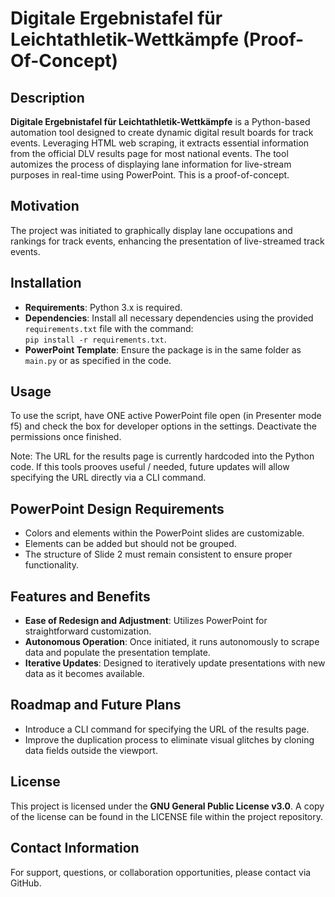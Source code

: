 
# Digitale Ergebnistafel für Leichtathletik-Wettkämpfe (Proof-Of-Concept)

## Description
**Digitale Ergebnistafel für Leichtathletik-Wettkämpfe** is a Python-based automation tool designed to create dynamic digital result boards for track events. Leveraging HTML web scraping, it extracts essential information from the official DLV results page for most national events. The tool automizes the process of displaying lane information for live-stream purposes in real-time using PowerPoint. This is a proof-of-concept.

## Motivation
The project was initiated to graphically display lane occupations and rankings for track events, enhancing the presentation of live-streamed track events.

## Installation
- **Requirements**: Python 3.x is required.
- **Dependencies**: Install all necessary dependencies using the provided `requirements.txt` file with the command:  
  `pip install -r requirements.txt`.
- **PowerPoint Template**: Ensure the package is in the same folder as `main.py` or as specified in the code.

## Usage
To use the script, have ONE active PowerPoint file open (in Presenter mode f5) and check the box for developer options in the settings. Deactivate the permissions once finished.

Note: The URL for the results page is currently hardcoded into the Python code. If this tools prooves useful / needed, future updates will allow specifying the URL directly via a CLI command.

## PowerPoint Design Requirements
- Colors and elements within the PowerPoint slides are customizable.
- Elements can be added but should not be grouped.
- The structure of Slide 2 must remain consistent to ensure proper functionality.

## Features and Benefits
- **Ease of Redesign and Adjustment**: Utilizes PowerPoint for straightforward customization.
- **Autonomous Operation**: Once initiated, it runs autonomously to scrape data and populate the presentation template.
- **Iterative Updates**: Designed to iteratively update presentations with new data as it becomes available.

## Roadmap and Future Plans
- Introduce a CLI command for specifying the URL of the results page.
- Improve the duplication process to eliminate visual glitches by cloning data fields outside the viewport.

## License
This project is licensed under the **GNU General Public License v3.0**. A copy of the license can be found in the LICENSE file within the project repository.

## Contact Information
For support, questions, or collaboration opportunities, please contact via GitHub.
